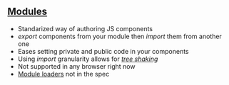 ## <a href="https://developer.mozilla.org/en-US/docs/Web/JavaScript/Reference/Statements/export" target="_blank">Modules</a>

* Standarized way of authoring JS components
* _export_ components from your module then _import_ them from another one
* Eases setting private and public code in your components
* Using _import_ granularity allows for <a href="http://rollupjs.org/">_tree shaking_</a>
* Not supported in any browser right now
* <a href="https://github.com/lukehoban/es6features#module-loaders">Module loaders</a> not in the spec

